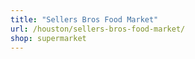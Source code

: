 ```yaml
---
title: "Sellers Bros Food Market"
url: /houston/sellers-bros-food-market/
shop: supermarket
---
```

